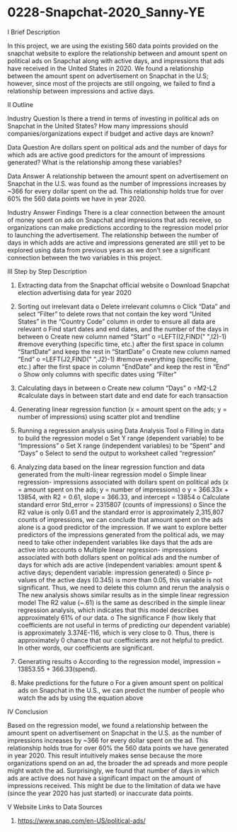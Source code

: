 # 0228-Snapchat-2020_Sanny-YE

I Brief Description 

In this project, we are using the existing 560 data points provided on the snapchat website to explore the relationship between and amount spent on political ads on Snapchat along with active days, and impressions that ads have received in the United States in 2020. We found a relationship between the amount spent on advertisement on Snapchat in the U.S; however, since most of the projects are still ongoing, we failed to find a relationship between impressions and active days. 


II Outline 

Industry Question
Is there a trend in terms of investing in political ads on Snapchat in the United States? How many impressions should companies/organizations expect if budget and active days are known?

Data Question 
Are dollars spent on political ads and the number of days for which ads are active good predictors for the amount of impressions generated? What is the relationship among these variables?

Data Answer
A relationship between the amount spent on advertisement on Snapchat in the U.S. was found as the number of impressions increases by ~366 for every dollar spent on the ad. This relationship holds true for over 60% the 560 data points we have in year 2020.

Industry Answer Findings
There is a clear connection between the amount of money spent on ads on Snapchat and impressions that ads receive, so organizations can make predictions according to the regression model prior to launching the advertisement. The relationship between the number of days in which adds are active and impressions generated are still yet to be explored using data from previous years as we don’t see a significant connection between the two variables in this project.


III Step by Step Description
1.	Extracting data from the Snapchat official website
o	Download Snapchat election advertising data for year 2020

2.	Sorting out irrelevant data 
o	Delete irrelevant columns 
o	Click “Data” and select “Filter” to delete rows that not contain the key word “United States” in the “Country Code” column in order to ensure all data are relevant
o	Find start dates and end dates, and the number of the days in between
o	Create new column named “Start”
o	=LEFT(I2,FIND(" ",I2)-1) #remove everything (specific time, etc.) after the first space in column “StartDate” and keep the rest in “StartDate”
o	Create new column named “End”
o	=LEFT(J2,FIND(" ",J2)-1) #remove everything (specific time, etc.) after the first space in column “EndDate” and keep the rest in “End”
o	Show only columns with specific dates using “Filter”

3.	Calculating days in between
o	Create new column “Days”
o	=M2-L2 #calculate days in between start date and end date for each transaction

4.	Generating linear regression function (x = amount spent on the ads; y = number of impressions) using scatter plot and trendline

5.	Running a regression analysis using Data Analysis Tool
o	Filling in data to build the regression model
o	Set Y range (dependent variable) to be “Impressions”
o	Set X range (independent variables) to be “Spent” and “Days”
o	Select to send the output to worksheet called “regression”

6.	Analyzing data based on the linear regression function and data generated from the multi-linear regression model
o	Simple linear regression- impressions associated with dollars spent on political ads (x = amount spent on the ads; y = number of impressions)
o	y = 366.33x + 13854, with R2 = 0.61, slope = 366.33, and intercept = 13854
o	Calculate standard error Std_error = 2315807 (counts of impressions)
o	Since the R2 value is only 0.61 and the standard error is approximately 2,315,807 counts of impressions, we can conclude that amount spent on the ads alone is a good predictor of the impression. If we want to explore better predictors of the impressions generated from the political ads, we may need to take other independent variables like days that the ads are active into accounts
o	Multiple linear regression- impressions associated with both dollars spent on political ads and the number of days for which ads are active (independent variables: amount spent & active days; dependent variable: impression generated)
o	Since p-values of the active days (0.345) is more than 0.05, this variable is not significant. Thus, we need to delete this column and rerun the analysis
o	The new analysis shows similar results as in the simple linear regression model
    The R2 value (~.61) is the same as described in the simple linear regression analysis, which indicates that this model describes approximately 61% of our data.
o	The significance F (how likely that coefficients are not useful in terms of predicting our dependent variable) is approximately 3.374E-116, which is very close to 0. Thus, there is approximately 0 chance that our coefficients are not helpful to predict. In other words, our coefficients are significant.
  7.	Generating results
o	According to the regression model, impression = 13853.55 + 366.33(spend).
8.	Make predictions for the future 
o	For a given amount spent on political ads on Snapchat in the U.S., we can predict the number of people who watch the ads by using the equation above


IV Conclusion

Based on the regression model, we found a relationship between the amount spent on advertisement on Snapchat in the U.S. as the number of impressions increases by ~366 for every dollar spent on the ad. This relationship holds true for over 60% the 560 data points we have generated in year 2020. This result intuitively makes sense because the more organizations spend on an ad, the broader the ad spreads and more people might watch the ad. Surprisingly, we found that number of days in which ads are active does not have a significant impact on the amount of impressions received. This might be due to the limitation of data we have (since the year 2020 has just started) or inaccurate data points.


V Website Links to Data Sources

1)	https://www.snap.com/en-US/political-ads/

